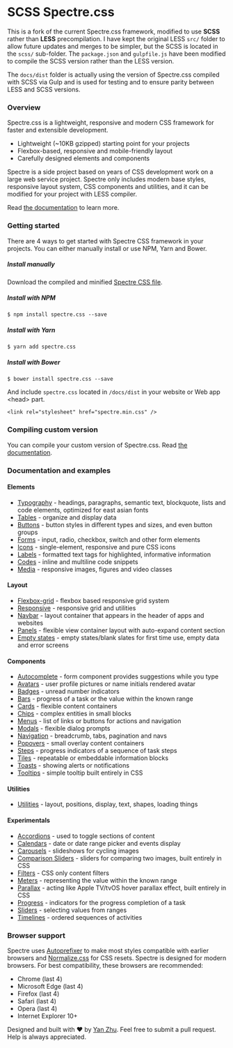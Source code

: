 # SCSS Spectre.css

This is a fork of the current Spectre.css framework, modified to use **SCSS** rather than **LESS** precompilation.  I have kept the original LESS `src/` folder to allow future updates and merges to be simpler, but the SCSS is located in the `scss/` sub-folder.
The `package.json` and `gulpfile.js` have been modified to compile the SCSS version rather than the LESS version.

The `docs/dist` folder is actually using the version of Spectre.css compiled with SCSS via Gulp and is used for testing and to ensure parity between LESS and SCSS versions. 

### Overview

Spectre.css is a lightweight, responsive and modern CSS framework for faster and extensible development.

- Lightweight (~10KB gzipped) starting point for your projects
- Flexbox-based, responsive and mobile-friendly layout
- Carefully designed elements and components

Spectre is a side project based on years of CSS development work on a large web service project. Spectre only includes modern base styles, responsive layout system, CSS components and utilities, and it can be modified for your project with LESS compiler. 

Read [the documentation](https://picturepan2.github.io/spectre/) to learn more.

### Getting started

There are 4 ways to get started with Spectre CSS framework in your projects. You can either manually install or use NPM, Yarn and Bower.

##### Install manually
Download the compiled and minified [Spectre CSS file](https://github.com/trilbymedia/spectre-scss/tree/master/docs/dist).

##### Install with NPM
`$ npm install spectre.css --save`

##### Install with Yarn
`$ yarn add spectre.css`

##### Install with Bower
`$ bower install spectre.css --save`

And include `spectre.css` located in `/docs/dist` in your website or Web app &lt;head&gt; part.

`<link rel="stylesheet" href="spectre.min.css" />`

### Compiling custom version

You can compile your custom version of Spectre.css. Read [the documentation](https://picturepan2.github.io/spectre/index.html#compiling).

### Documentation and examples

#### Elements

- [Typography](https://picturepan2.github.io/spectre/elements.html#typography) - headings, paragraphs, semantic text, blockquote, lists and code elements, optimized for east asian fonts
- [Tables](https://picturepan2.github.io/spectre/elements.html#tables) - organize and display data
- [Buttons](https://picturepan2.github.io/spectre/elements.html#buttons) - button styles in different types and sizes, and even button groups
- [Forms](https://picturepan2.github.io/spectre/elements.html#forms) - input, radio, checkbox, switch and other form elements
- [Icons](https://picturepan2.github.io/spectre/elements.html#icons) - single-element, responsive and pure CSS icons
- [Labels](https://picturepan2.github.io/spectre/elements.html#labels) - formatted text tags for highlighted, informative information
- [Codes](https://picturepan2.github.io/spectre/elements.html#codes) - inline and multiline code snippets
- [Media](https://picturepan2.github.io/spectre/elements.html#media) - responsive images, figures and video classes

#### Layout
- [Flexbox-grid](https://picturepan2.github.io/spectre/layout.html#grid) - flexbox based responsive grid system
- [Responsive](https://picturepan2.github.io/spectre/layout.html#responsive) - responsive grid and utilities
- [Navbar](https://picturepan2.github.io/spectre/layout.html#navbar) - layout container that appears in the header of apps and websites
- [Panels](https://picturepan2.github.io/spectre/layout.html#panels) - flexible view container layout with auto-expand content section
- [Empty states](https://picturepan2.github.io/spectre/layout.html#empty) - empty states/blank slates for first time use, empty data and error screens

#### Components

- [Autocomplete](https://picturepan2.github.io/spectre/components.html#autocomplete) - form component provides suggestions while you type
- [Avatars](https://picturepan2.github.io/spectre/components.html#avatars) - user profile pictures or name initials rendered avatar
- [Badges](https://picturepan2.github.io/spectre/components.html#badges) - unread number indicators
- [Bars](https://picturepan2.github.io/spectre/components.html#bars) - progress of a task or the value within the known range
- [Cards](https://picturepan2.github.io/spectre/components.html#cards) - flexible content containers
- [Chips](https://picturepan2.github.io/spectre/components.html#chips) - complex entities in small blocks
- [Menus](https://picturepan2.github.io/spectre/components.html#menus) - list of links or buttons for actions and navigation
- [Modals](https://picturepan2.github.io/spectre/components.html#modals) - flexible dialog prompts
- [Navigation](https://picturepan2.github.io/spectre/components.html#navigation) - breadcrumb, tabs, pagination and navs
- [Popovers](https://picturepan2.github.io/spectre/components.html#popovers) - small overlay content containers
- [Steps](https://picturepan2.github.io/spectre/components.html#steps) - progress indicators of a sequence of task steps
- [Tiles](https://picturepan2.github.io/spectre/components.html#tiles) - repeatable or embeddable information blocks
- [Toasts](https://picturepan2.github.io/spectre/components.html#toasts) - showing alerts or notifications
- [Tooltips](https://picturepan2.github.io/spectre/components.html#tooltips) - simple tooltip built entirely in CSS

#### Utilities

- [Utilities](https://picturepan2.github.io/spectre/utilities.html) - layout, positions, display, text, shapes, loading things

#### Experimentals
- [Accordions](https://picturepan2.github.io/spectre/experimentals.html#accordions) - used to toggle sections of content
- [Calendars](https://picturepan2.github.io/spectre/experimentals.html#calendars) - date or date range picker and events display
- [Carousels](https://picturepan2.github.io/spectre/experimentals.html#carousels) - slideshows for cycling images
- [Comparison Sliders](https://picturepan2.github.io/spectre/experimentals.html#comparison) - sliders for comparing two images, built entirely in CSS
- [Filters](https://picturepan2.github.io/spectre/experimentals.html#carousels) - CSS only content filters
- [Meters](https://picturepan2.github.io/spectre/experimentals.html#meters) - representing the value within the known range
- [Parallax](https://picturepan2.github.io/spectre/experimentals.html#parallax) - acting like Apple TV/tvOS hover parallax effect, built entirely in CSS
- [Progress](https://picturepan2.github.io/spectre/experimentals.html#progress) - indicators for the progress completion of a task
- [Sliders](https://picturepan2.github.io/spectre/experimentals.html#sliders) - selecting values from ranges
- [Timelines](https://picturepan2.github.io/spectre/experimentals.html#timelines) - ordered sequences of activities

### Browser support
Spectre uses [Autoprefixer](https://github.com/postcss/autoprefixer) to make most styles compatible with earlier browsers and [Normalize.css](https://necolas.github.io/normalize.css/) for CSS resets. Spectre is designed for modern browsers. For best compatibility, these browsers are recommended:
- Chrome (last 4)
- Microsoft Edge (last 4)
- Firefox (last 4)
- Safari (last 4)
- Opera (last 4)
- Internet Explorer 10+

Designed and built with ♥ by [Yan Zhu](https://twitter.com/picturepan2). Feel free to submit a pull request. Help is always appreciated.
